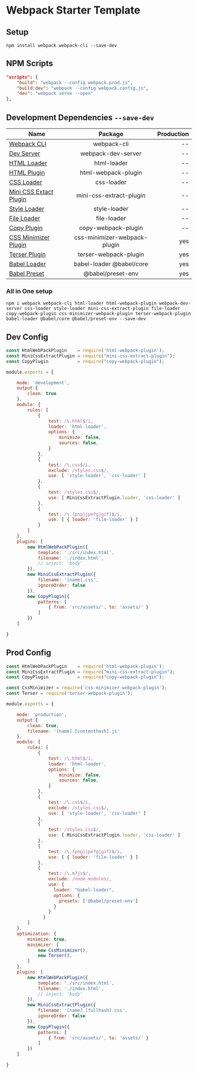 # Webpack Starter Template

## Setup
```
npm install webpack webpack-cli --save-dev
```

## NPM Scripts
```json
"scripts": {
    "build": "webpack --config webpack.prod.js",
    "build:dev": "webpack --config webpack.config.js",
    "dev": "webpack serve --open"
},
```


## Development Dependencies `--save-dev`

| Name                                                                                   | Package                        | Production  |
| -------------                                                                          |:-------------:                 |   -----:    |
| [Webpack CLI](https://webpack.js.org/api/cli/)                                         |  webpack-cli                   |     --      |
| [Dev Server](https://webpack.js.org/configuration/dev-server/)                         |  webpack-dev-server            |     --      |
| [HTML Loader](https://webpack.js.org/loaders/html-loader/)                             |  html-loader                   |     --      |
| [HTML Plugin](https://webpack.js.org/plugins/html-webpack-plugin/)                     |  html-webpack-plugin           |     --      |
| [CSS Loader](https://webpack.js.org/loaders/css-loader/)                               |  css-loader                    |     --      |
| [Mini CSS Extact Plugin](https://webpack.js.org/plugins/mini-css-extract-plugin/)      |  mini-css-extract-plugin       |     --      |
| [Style Loader](https://webpack.js.org/loaders/style-loader/)                           |  style-loader                  |     --      |
| [File Loader](https://v4.webpack.js.org/loaders/file-loader/)                          |  file-loader                   |     --      |
| [Copy Plugin](https://webpack.js.org/plugins/copy-webpack-plugin/)                     |  copy-webpack-plugin           |     --      |
| [CSS Minimizer Plugin](https://webpack.js.org/plugins/css-minimizer-webpack-plugin/)   |  css-minimizer-webpack-plugin  |     yes     |
| [Terser Plugin](https://webpack.js.org/plugins/terser-webpack-plugin/)                 |  terser-webpack-plugin         |     yes     |
| [Babel Loader](https://webpack.js.org/loaders/babel-loader/)                           |  babel-loader @babel/core      |     yes     |
| [Babel Preset](https://babeljs.io/docs/en/babel-preset-env)                            |  @babel/preset-env             |     yes     |

### All in One setup
```
npm i webpack webpack-cli html-loader html-webpack-plugin webpack-dev-server css-loader style-loader mini-css-extract-plugin file-loader copy-webpack-plugin css-minimizer-webpack-plugin terser-webpack-plugin babel-loader @babel/core @babel/preset-env --save-dev
```

## Dev Config

```javascript
const HtmlWebPackPlugin    = require('html-webpack-plugin');
const MiniCssExtractPlugin = require("mini-css-extract-plugin");
const CopyPlugin           = require("copy-webpack-plugin");

module.exports = {

    mode: 'development',
    output:{
        clean: true
    },
    module: {
        rules: [
            {
                test: /\.html$/i,
                loader: 'html-loader',
                options: {
                    minimize: false,
                    sources: false,
                }
            },
            {
                test: /\.css$/i,
                exclude: /styles.css$/,
                use: [ 'style-loader', 'css-loader' ]
            },
            {
                test: /styles.css$/,
                use: [ MiniCssExtractPlugin.loader, 'css-loader' ]
            },
            {
                test: /\.(png|jpe?g|gif)$/i,
                use: [ { loader: 'file-loader' } ]
            }
        ]
    },
    plugins: [
        new HtmlWebPackPlugin({
            template: './src/index.html',
            filename: './index.html',
            // inject: 'body'
        }),
        new MiniCssExtractPlugin({
            filename: '[name].css',
            ignoreOrder: false
        }),
        new CopyPlugin({
            patterns: [
                { from: 'src/assets/', to: 'assets/' }
            ]
        })
    ]

}
```

## Prod Config
```javascript
const HtmlWebPackPlugin    = require('html-webpack-plugin');
const MiniCssExtractPlugin = require("mini-css-extract-plugin");
const CopyPlugin           = require("copy-webpack-plugin");

const CssMinimizer = require('css-minimizer-webpack-plugin');
const Terser = require('terser-webpack-plugin');

module.exports = {

    mode: 'production',
    output:{
        clean: true,
        filename: '[name].[contenthash].js'
    },
    module: {
        rules: [
            {
                test: /\.html$/i,
                loader: 'html-loader',
                options: {
                    minimize: false,
                    sources: false,
                }
            },
            {
                test: /\.css$/i,
                exclude: /styles.css$/,
                use: [ 'style-loader', 'css-loader' ]
            },
            {
                test: /styles.css$/,
                use: [ MiniCssExtractPlugin.loader, 'css-loader' ]
            },
            {
                test: /\.(png|jpe?g|gif)$/i,
                use: [ { loader: 'file-loader' } ]
            },
            {
                test: /\.m?js$/,
                exclude: /node_modules/,
                use: {
                  loader: "babel-loader",
                  options: {
                    presets: ['@babel/preset-env']
                  }
                }
              }
        ]
    },
    optimization: {
        minimize: true,
        minimizer: [
            new CssMinimizer(),
            new Terser(),
        ]
    },
    plugins: [
        new HtmlWebPackPlugin({
            template: './src/index.html',
            filename: './index.html',
            // inject: 'body'
        }),
        new MiniCssExtractPlugin({
            filename: '[name].[fullhash].css',
            ignoreOrder: false
        }),
        new CopyPlugin({
            patterns: [
                { from: 'src/assets/', to: 'assets/' }
            ]
        })
    ]

}
```
